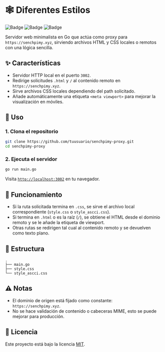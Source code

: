
# 🕸️ Diferentes Estilos

![Badge](https://img.shields.io/badge/License-MIT-blue) ![Badge](https://img.shields.io/badge/Go-1.20+-blue) ![Badge](https://img.shields.io/badge/Status-Working-green)

Servidor web minimalista en Go que actúa como proxy para `https://senchpimy.xyz`, sirviendo archivos HTML y CSS locales o remotos con una lógica sencilla.

## ✨ Características

- Servidor HTTP local en el puerto `3002`.
- Redirige solicitudes `.html` y `/` al contenido remoto en `https://senchpimy.xyz`.
- Sirve archivos CSS locales dependiendo del path solicitado.
- Añade automáticamente una etiqueta `<meta viewport>` para mejorar la visualización en móviles.

## 🚀 Uso


### 1. Clona el repositorio

```bash
git clone https://github.com/tuusuario/senchpimy-proxy.git
cd senchpimy-proxy
````

### 2. Ejecuta el servidor

```bash
go run main.go
```

Visita [`http://localhost:3002`](http://localhost:3002) en tu navegador.

## 🧠 Funcionamiento

* Si la ruta solicitada termina en `.css`, se sirve el archivo local correspondiente (`style.css` o `style_ascci.css`).
* Si termina en `.html` o es la raíz (`/`), se obtiene el HTML desde el dominio remoto y se le añade la etiqueta de viewport.
* Otras rutas se redirigen tal cual al contenido remoto y se devuelven como texto plano.

## 📁 Estructura

```
.
├── main.go
├── style.css
└── style_ascci.css
```

## ⚠️ Notas

* El dominio de origen está fijado como constante: `https://senchpimy.xyz`.
* No se hace validación de contenido o cabeceras MIME, esto se puede mejorar para producción.

## 📄 Licencia

Este proyecto está bajo la licencia [MIT](LICENSE).
